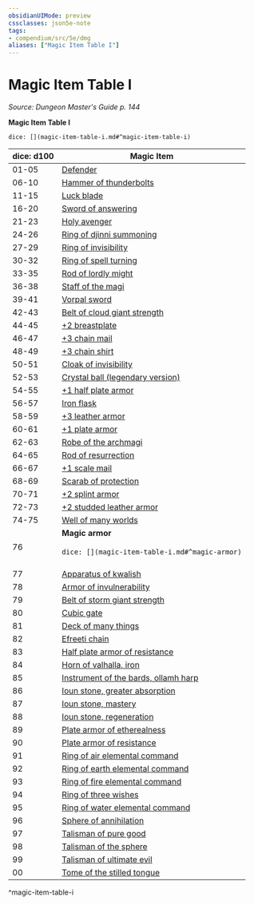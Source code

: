 ```yaml
---
obsidianUIMode: preview
cssclasses: json5e-note
tags:
- compendium/src/5e/dmg
aliases: ["Magic Item Table I"]
---
```

# Magic Item Table I
*Source: Dungeon Master's Guide p. 144* 

**Magic Item Table I**

`dice: [](magic-item-table-i.md#^magic-item-table-i)`

| dice: d100 | Magic Item |
|------------|------------|
| 01-05 | [Defender](5E2014官方资源/items/defender.md) |
| 06-10 | [Hammer of thunderbolts](5E2014官方资源/items/hammer-of-thunderbolts.md) |
| 11-15 | [Luck blade](5E2014官方资源/items/luck-blade.md) |
| 16-20 | [Sword of answering](5E2014官方资源/items/sword-of-answering.md) |
| 21-23 | [Holy avenger](5E2014官方资源/items/holy-avenger.md) |
| 24-26 | [Ring of djinni summoning](5E2014官方资源/items/ring-of-djinni-summoning.md) |
| 27-29 | [Ring of invisibility](5E2014官方资源/items/ring-of-invisibility.md) |
| 30-32 | [Ring of spell turning](5E2014官方资源/items/ring-of-spell-turning.md) |
| 33-35 | [Rod of lordly might](5E2014官方资源/items/rod-of-lordly-might.md) |
| 36-38 | [Staff of the magi](5E2014官方资源/items/staff-of-the-magi.md) |
| 39-41 | [Vorpal sword](5E2014官方资源/items/vorpal-sword.md) |
| 42-43 | [Belt of cloud giant strength](5E2014官方资源/items/belt-of-cloud-giant-strength.md) |
| 44-45 | [+2 breastplate](5E2014官方资源/items/2-armor.md) |
| 46-47 | [+3 chain mail](5E2014官方资源/items/3-armor.md) |
| 48-49 | [+3 chain shirt](5E2014官方资源/items/3-armor.md) |
| 50-51 | [Cloak of invisibility](5E2014官方资源/items/cloak-of-invisibility.md) |
| 52-53 | [Crystal ball (legendary version)](5E2014官方资源/items/crystal-ball-legendary-version.md) |
| 54-55 | [+1 half plate armor](5E2014官方资源/items/1-armor.md) |
| 56-57 | [Iron flask](5E2014官方资源/items/iron-flask.md) |
| 58-59 | [+3 leather armor](5E2014官方资源/items/3-armor.md) |
| 60-61 | [+1 plate armor](5E2014官方资源/items/1-armor.md) |
| 62-63 | [Robe of the archmagi](5E2014官方资源/items/robe-of-the-archmagi.md) |
| 64-65 | [Rod of resurrection](5E2014官方资源/items/rod-of-resurrection.md) |
| 66-67 | [+1 scale mail](5E2014官方资源/items/1-armor.md) |
| 68-69 | [Scarab of protection](5E2014官方资源/items/scarab-of-protection.md) |
| 70-71 | [+2 splint armor](5E2014官方资源/items/2-armor.md) |
| 72-73 | [+2 studded leather armor](5E2014官方资源/items/2-armor.md) |
| 74-75 | [Well of many worlds](5E2014官方资源/items/well-of-many-worlds.md) |
| 76 | **Magic armor**<br /><br />`dice: [](magic-item-table-i.md#^magic-armor)`<br /><br />| dice: 1d12 |  |<br />|------------|--|<br />| 1-2 | [+2 half plate armor](5E2014官方资源/items/2-armor.md) |<br />| 3-4 | [+2 plate armor](5E2014官方资源/items/2-armor.md) |<br />| 5-6 | [+3 studded leather armor](5E2014官方资源/items/3-armor.md) |<br />| 7-8 | [+3 breastplate](5E2014官方资源/items/3-armor.md) |<br />| 9-10 | [+3 splint armor](5E2014官方资源/items/3-armor.md) |<br />| 11 | [+3 half plate armor](5E2014官方资源/items/3-armor.md) |<br />| 12 | [+3 plate armor](5E2014官方资源/items/3-armor.md) |<br />^magic-armor |
| 77 | [Apparatus of kwalish](5E2014官方资源/items/apparatus-of-kwalish.md) |
| 78 | [Armor of invulnerability](5E2014官方资源/items/armor-of-invulnerability.md) |
| 79 | [Belt of storm giant strength](5E2014官方资源/items/belt-of-storm-giant-strength.md) |
| 80 | [Cubic gate](5E2014官方资源/items/cubic-gate.md) |
| 81 | [Deck of many things](5E2014官方资源/items/deck-of-many-things.md) |
| 82 | [Efreeti chain](5E2014官方资源/items/efreeti-chain.md) |
| 83 | [Half plate armor of resistance](5E2014官方资源/items/armor-of-resistance.md) |
| 84 | [Horn of valhalla, iron](5E2014官方资源/items/horn-of-valhalla-iron.md) |
| 85 | [Instrument of the bards, ollamh harp](5E2014官方资源/items/instrument-of-the-bards-ollamh-harp.md) |
| 86 | [Ioun stone, greater absorption](5E2014官方资源/items/ioun-stone-greater-absorption.md) |
| 87 | [Ioun stone, mastery](5E2014官方资源/items/ioun-stone-mastery.md) |
| 88 | [Ioun stone, regeneration](5E2014官方资源/items/ioun-stone-regeneration.md) |
| 89 | [Plate armor of etherealness](5E2014官方资源/items/plate-armor-of-etherealness.md) |
| 90 | [Plate armor of resistance](5E2014官方资源/items/armor-of-resistance.md) |
| 91 | [Ring of air elemental command](5E2014官方资源/items/ring-of-air-elemental-command.md) |
| 92 | [Ring of earth elemental command](5E2014官方资源/items/ring-of-earth-elemental-command.md) |
| 93 | [Ring of fire elemental command](5E2014官方资源/items/ring-of-fire-elemental-command.md) |
| 94 | [Ring of three wishes](5E2014官方资源/items/ring-of-three-wishes.md) |
| 95 | [Ring of water elemental command](5E2014官方资源/items/ring-of-water-elemental-command.md) |
| 96 | [Sphere of annihilation](5E2014官方资源/items/sphere-of-annihilation.md) |
| 97 | [Talisman of pure good](5E2014官方资源/items/talisman-of-pure-good.md) |
| 98 | [Talisman of the sphere](5E2014官方资源/items/talisman-of-the-sphere.md) |
| 99 | [Talisman of ultimate evil](5E2014官方资源/items/talisman-of-ultimate-evil.md) |
| 00 | [Tome of the stilled tongue](5E2014官方资源/items/tome-of-the-stilled-tongue.md) |
^magic-item-table-i
